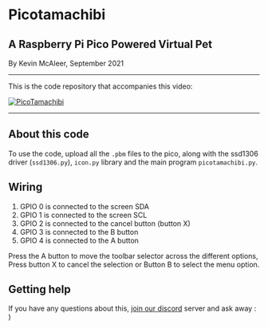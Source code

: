 # Picotamachibi
## A Raspberry Pi Pico Powered Virtual Pet

By Kevin McAleer, September 2021

---

This is the code repository that accompanies this video:

[![PicoTamachibi](https://img.youtube.com/vi/c6D1JRDddkE/0.jpg)](https://youtu.be/c6D1JRDddkE)

---

## About this code
To use the code, upload all the `.pbm` files to the pico, along with the ssd1306 driver (`ssd1306.py`), `icon.py` library and the main program `picotamachibi.py`.

## Wiring
1. GPIO 0 is connected to the screen SDA
2. GPIO 1 is connected to the screen SCL
3. GPIO 2 is connected to the cancel button (button X)
4. GPIO 3 is connected to the B button
5. GPIO 4 is connected to the A button

Press the A button to move the toolbar selector across the different options, Press button X to cancel the selection or Button B to select the menu option.

## Getting help
If you have any questions about this, [join our discord](https://action.smarsfan.com/join-discord) server and ask away : )
